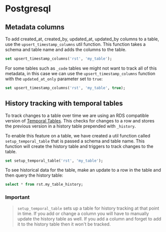 # Postgresql

## Metadata columns

To add created_at, created_by, updated_at, updated_by columns to a table, use
the `upsert_timestamp_columns` util function. This function takes a schema and
table name and adds the columns to the table.

```sql
set upsert_timestamp_columns('rst', 'my_table');
```

For some tables such as `_code` tables we might not want to track all of this
metadata, in this case we can use the `upsert_timestamp_columns` function with
the `updated_at_only` parameter set to `true`:

```sql
set upsert_timestamp_columns('rst', 'my_table', true);
```

## History tracking with temporal tables

To track changes to a table over time we are using an RDS compatible version of
[Temporal Tables](https://www.postgresql.org/docs/14/tables-temporal.html). This
checks for changes to a row and stores the previous version in a history table
prepended with `_history`.

To enable this feature on a table, we have created a util function called
`setup_temporal_table` that is passed a schema and table name. This function
will create the history table and triggers to track changes to the table.

```sql
set setup_temporal_table('rst', 'my_table');
```

To see historical data for the table, make an update to a row in the table and
then query the history table:

```sql
select * from rst.my_table_history;
```

### Important

> `setup_temporal_table` sets up a table for history tracking at that point in
> time. If you add or change a column you will have to manually update the
> history table as well. If you add a column and forget to add it to the history
> table then it won't be tracked.

